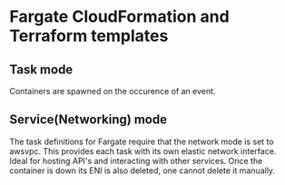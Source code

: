 # Fargate CloudFormation and Terraform templates

## Task mode
Containers are spawned on the occurence of an event.  

## Service(Networking) mode
The task definitions for Fargate require that the network mode is set to awsvpc. This provides each task with its 
own elastic network interface. Ideal for hosting API's and interacting with other services. Once the 
container is down its ENI is also deleted, one cannot delete it manually.